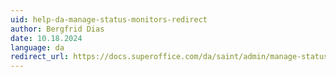 ```yaml
---
uid: help-da-manage-status-monitors-redirect
author: Bergfrid Dias
date: 10.18.2024
language: da
redirect_url: https://docs.superoffice.com/da/saint/admin/manage-status-monitors.html
---
```

